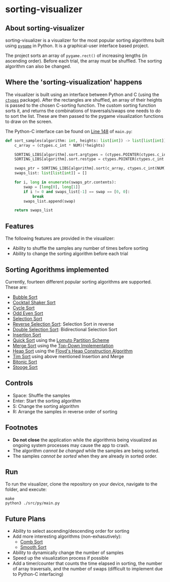 # sorting-visualizer

## About sorting-visualizer

sorting-visualizer is a visualizer for the most popular sorting algorithms built using [`pygame`](https://www.pygame.org/docs/) in Python. It is a graphical-user interface based project.

The project sorts an array of `pygame.rect()` of increasing lengths (in ascending order). Before each trial, the array must be shuffled. The sorting algorithm can also be changed.

## Where the 'sorting-visualization' happens

The visualizer is built using an interface between Python and C (using the [`ctypes`](https://docs.python.org/3/library/ctypes.html) package). After the rectangles are shuffled, an array of their heights is passed to the chosen C-sorting function. The custom sorting function sorts it, and returns the combinations of traversals/swaps one needs to do to sort the list. These are then passed to the pygame visualization functions to draw on the screen.

The Python-C interface can be found on [Line 148](https://github.com/divyajeettt/sorting-visualizer/blob/21cf0fbc10af5bff2da9f85b2aea440f3fd5afc5/src/py/main.py#L148) of `main.py`:

```py
def sort_samples(algorithm: int, heights: list[int]) -> list[list[int]]:
    c_array = (ctypes.c_int * NUM)(*heights)

    SORTING_LIBS[algorithm].sort.argtypes = (ctypes.POINTER(ctypes.c_int * NUM), ctypes.c_int)
    SORTING_LIBS[algorithm].sort.restype = ctypes.POINTER(ctypes.c_int * 2*NUM**2)

    swaps_ptr = SORTING_LIBS[algorithm].sort(c_array, ctypes.c_int(NUM))
    swaps_list: list[list[int]] = []

    for i, long in enumerate(swaps_ptr.contents):
        swap = [long[0], long[1]]
        if i != 0 and swaps_list[-1] == swap == [0, 0]:
            break
        swaps_list.append(swap)

    return swaps_list
```

## Features

The following features are provided in the visualizer:

- Ability to shuffle the samples any number of times before sorting
- Ability to change the sorting algorithm before each trial

## Sorting Agorithms implemented

Currently, fourteen different popular sorting algorithms are supported. These are:

- [Bubble Sort](https://en.wikipedia.org/wiki/Bubble_sort)
- [Cocktail Shaker Sort](https://en.wikipedia.org/wiki/Cocktail_shaker_sort)
- [Cycle Sort](https://en.wikipedia.org/wiki/Cycle_sort)
- [Odd Even Sort](https://en.wikipedia.org/wiki/Odd%E2%80%93even_sort)
- [Selection Sort](https://en.wikipedia.org/wiki/Selection_sort)
- [Reverse Selection Sort](https://en.wikipedia.org/wiki/Selection_sort#Variants): Selection Sort in reverse
- [Double Selection Sort](https://en.wikipedia.org/wiki/Selection_sort#Variants): Bidirectional Selection Sort
- [Insertion Sort](https://en.wikipedia.org/wiki/Insertion_sort)
- [Quick Sort](https://en.wikipedia.org/wiki/Quicksort) using the [Lomuto Partition Scheme](https://en.wikipedia.org/wiki/Quicksort#Lomuto_partition_scheme)
- [Merge Sort](https://en.wikipedia.org/wiki/Merge_sort) using the [Top-Down Implementation](https://en.wikipedia.org/wiki/Merge_sort#Top-down_implementation)
- [Heap Sort](https://en.wikipedia.org/wiki/Heapsort) using the [Floyd's Heap Construction Algorithm](https://en.wikipedia.org/wiki/Heapsort#Floyd's_heap_construction)
- [Tim Sort](https://en.wikipedia.org/wiki/Timsort) using above mentioned Insertion and Merge
- [Bitonic Sort](https://en.wikipedia.org/wiki/Bitonic_sorter)
- [Stooge Sort](https://en.wikipedia.org/wiki/Stooge_sort)

## Controls

- Space: Shuffle the samples
- Enter: Start the sorting algorithm
- S: Change the sorting algorithm
- R: Arrange the samples in reverse order of sorting

## Footnotes

- **Do not close** the application while the algorithmis being visualized as ongoing system processes may cause the app to crash.
- The algorithm *cannot be changed* while the samples are being sorted.
- The samples *cannot be sorted* when they are already in sorted order.

## Run

To run the visualizer, clone the repository on your device, navigate to the folder, and execute:

```
make
python3 ./src/py/main.py
```

## Future Plans

- Ability to select ascending/descending order for sorting
- Add more interesting algorithms (non-exhasutively):
  - [Comb Sort](https://en.wikipedia.org/wiki/Comb_sort)
  - [Smooth Sort](https://en.wikipedia.org/wiki/Smoothsort)
- Ability to dynamically change the number of samples
- Speed up the visualization process if possible
- Add a timer/counter that counts the time elapsed in sorting, the number of array traversals, and the number of swaps (difficult to implement due to Python-C interfacing)
